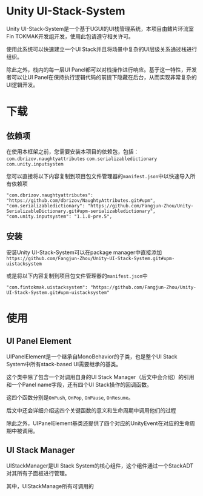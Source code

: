 # Unity UI-Stack-System

Unity UI-Stack-System是一个基于UGUI的UI栈管理系统，本项目由鳍片环流室 Fin TOKMAK开发组开发，使用此包请遵守相关许可。

使用此系统可以快速建立一个UI Stack并且将场景中复杂的UI层级关系通过栈进行组织。

除此之外，栈内的每一层UI Panel都可以对栈操作进行响应。基于这一特性，开发者可以让UI Panel在保持执行逻辑代码的前提下隐藏在后台，从而实现非常复杂的UI逻辑开发。

# 下载

## 依赖项

在使用本框架之前，您需要安装本项目的依赖包，包括：
`com.dbrizov.naughtyattributes`
`com.serializabledictionary`
`com.unity.inputsystem`

您可以直接将以下内容复制到项目包文件管理器的`manifest.json`中以快速导入所有依赖项

```
"com.dbrizov.naughtyattributes": "https://github.com/dbrizov/NaughtyAttributes.git#upm",
"com.serializabledictionary": "https://github.com/Fangjun-Zhou/Unity-SerializableDictionary.git#upm-serializabledictionary",
"com.unity.inputsystem": "1.1.0-pre.5",
```

## 安装

安装Unity UI-Stack-System可以在package manager中直接添加`https://github.com/Fangjun-Zhou/Unity-UI-Stack-System.git#upm-uistacksystem`

或是将以下内容复制到项目包文件管理器的`manifest.json`中

```
"com.fintokmak.uistacksystem": "https://github.com/Fangjun-Zhou/Unity-UI-Stack-System.git#upm-uistacksystem"
```

# 使用

## UI Panel Element

UIPanelElement是一个继承自MonoBehavior的子类，也是整个UI Stack System中所有stack-based UI需要继承的基类。

这个类中除了包含一个对调用自身的UI Stack Manager（后文中会介绍）的引用和一个Panel name字段，还有四个UI Stack操作的回调函数。

这四个函数分别是`OnPush`, `OnPop`, `OnPause`, `OnResume`。

后文中还会详细介绍这四个关键函数的意义和生命周期中调用他们的过程

除此之外，UIPanelElement基类还提供了四个对应的UnityEvent在对应的生命周期中被调用。

## UI Stack Manager

UIStackManager是UI Stack System的核心组件，这个组件通过一个StackADT对其所有子面板进行管理。

其中，UIStackManage所有可调用的
